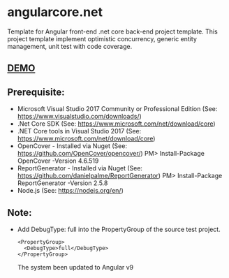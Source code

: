 # angularcore.net
Template for Angular front-end .net core back-end project template. 
This project template implement optimistic concurrency, generic entity management, unit test with code coverage.

## [DEMO](https://open-source.azurewebsites.net/)

## Prerequisite:
- Microsoft Visual Studio 2017 Community or Professional Edition (See: https://www.visualstudio.com/downloads/)
- .Net Core SDK (See: https://www.microsoft.com/net/download/core)
- .NET Core tools in Visual Studio 2017 (See: https://www.microsoft.com/net/download/core)
- OpenCover - Installed via Nuget (See: https://github.com/OpenCover/opencover/) PM> Install-Package OpenCover -Version 4.6.519
- ReportGenerator - Installed via Nuget (See: https://github.com/danielpalme/ReportGenerator) PM> Install-Package ReportGenerator -Version 2.5.8
- Node.js  (See: https://nodejs.org/en/)

## Note:
- Add DebugType: full into the PropertyGroup of the source test project.
  ```
  <PropertyGroup>
    <DebugType>full</DebugType>
  </PropertyGroup>
  ```

  The system been updated to Angular v9